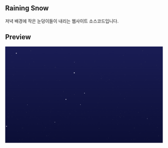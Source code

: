 ## Raining Snow
저녁 배경에 작은 눈덩이들이 내리는 웹사이트 소스코드입니다.

## Preview
![이미지](./src/assets/pictures/preview.png)